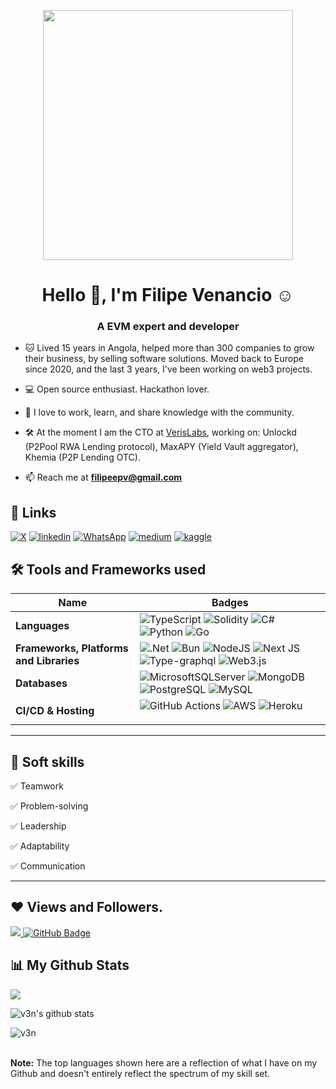 <p align="center">
  <img src="https://i.seadn.io/s/raw/files/e0d81b24a4f28bed20b495528450fdfd.png?auto=format&dpr=1&w=1000" width=400 style="display: block; margin: 0 auto"/>
</p>

<h1 align="center">Hello 👋, I'm Filipe Venancio ☺</h1>
<h3 align="center">A EVM expert and developer</h3>

- 🐱 Lived 15 years in Angola, helped more than 300 companies to grow their business, by selling software solutions. 
Moved back to Europe since 2020, and the last 3 years, I've been working on web3 projects.

- 💻 Open source enthusiast. Hackathon lover.

- 💎 I love to work, learn, and share knowledge with the community.

- 🛠️ At the moment I am the CTO at [VerisLabs](https://www.linkedin.com/company/verislabs/), working on: Unlockd (P2Pool RWA Lending protocol), MaxAPY (Yield Vault aggregator), Khemia (P2P Lending OTC).

- 📫 Reach me at **filipeepv@gmail.com**


## 🔗 Links
[![X](https://img.shields.io/badge/X-%23000000.svg?style=for-the-badge&logo=X&logoColor=white)](https://x.com/filipeV3nancio) 
[![linkedin](https://img.shields.io/badge/linkedin-0A66C2?style=for-the-badge&logo=linkedin&logoColor=white)](https://www.linkedin.com/in/fepvenancio/)
[![WhatsApp](https://img.shields.io/badge/WhatsApp-25D366?style=for-the-badge&logo=whatsapp&logoColor=white)](https://wa.me/447393393071)
[![medium](https://img.shields.io/badge/medium-fff?style=for-the-badge&logo=medium&logoColor=black)](https://medium.com/@v3n)
[![kaggle](![Kaggle](https://img.shields.io/badge/Kaggle-035a7d?style=for-the-badge&logo=kaggle&logoColor=white))](https://www.kaggle.com/fvenancio)

## 🛠 Tools and Frameworks used

Name | Badges
--- | --- 
**Languages**  |  ![TypeScript](https://img.shields.io/badge/typescript-%23007ACC.svg?style=for-the-badge&logo=typescript&logoColor=white) ![Solidity](https://img.shields.io/badge/Solidity-%23363636.svg?style=for-the-badge&logo=solidity&logoColor=white) ![C#](https://img.shields.io/badge/c%23-%23239120.svg?style=for-the-badge&logo=csharp&logoColor=white) ![Python](https://img.shields.io/badge/python-%2300f.svg?style=for-the-badge&logo=python&logoColor=white) ![Go](https://img.shields.io/badge/go-%2300ADD8.svg?style=for-the-badge&logo=go&logoColor=white)
**Frameworks, Platforms and Libraries** | ![.Net](https://img.shields.io/badge/.NET-5C2D91?style=for-the-badge&logo=.net&logoColor=white) ![Bun](https://img.shields.io/badge/Bun-%23000000.svg?style=for-the-badge&logo=bun&logoColor=white) ![NodeJS](https://img.shields.io/badge/node.js-6DA55F?style=for-the-badge&logo=node.js&logoColor=white) ![Next JS](https://img.shields.io/badge/Next-black?style=for-the-badge&logo=next.js&logoColor=white) ![Type-graphql](https://img.shields.io/badge/-TypeGraphQL-%23C04392?style=for-the-badge) ![Web3.js](https://img.shields.io/badge/web3.js-F16822?style=for-the-badge&logo=web3.js&logoColor=white)
**Databases**  | ![MicrosoftSQLServer](https://img.shields.io/badge/Microsoft%20SQL%20Server-CC2927?style=for-the-badge&logo=microsoft%20sql%20server&logoColor=white) ![MongoDB](https://img.shields.io/badge/MongoDB-%234ea94b.svg?style=for-the-badge&logo=mongodb&logoColor=white) ![PostgreSQL](https://img.shields.io/badge/postgresql-%23039BE5.svg?style=for-the-badge&logo=postgresql) ![MySQL](https://img.shields.io/badge/mysql-%2300f.svg?style=for-the-badge&logo=mysql&logoColor=white)
**CI/CD & Hosting**   | ![GitHub Actions](https://img.shields.io/badge/github%20actions-%232671E5.svg?style=for-the-badge&logo=githubactions&logoColor=white) ![AWS](https://img.shields.io/badge/AWS-%23FF9900.svg?style=for-the-badge&logo=amazon-aws&logoColor=white) ![Heroku](https://img.shields.io/badge/heroku-%23430098.svg?style=for-the-badge&logo=heroku&logoColor=white) </p> 

<hr>

## 👔 Soft skills

✅ Teamwork

✅ Problem-solving 

✅ Leadership

✅ Adaptability

✅ Communication

<hr>

## ❤ Views and Followers.

<a href="https://github.com/fepvenancio/github-profile-views-counter">
    <img src="https://komarev.com/ghpvc/?username=fepvenancio">
</a>
<a href="https://github.com/fepvenancio?tab=followers"><img src="https://img.shields.io/github/followers/fepvenancio?label=Followers&style=social" alt="GitHub Badge"></a>


 <br>

## 📊 My Github Stats

<p><img align="center" src="https://github-readme-stats.vercel.app/api/top-langs/?username=fepvenancio&layout=compact&theme=dark&hide_border=false" /></p>
<p><img align="center" src="https://github-readme-stats.vercel.app/api?username=fepvenancio&show_icons=true&include_all_commits=true&count_private=true&layout=compact&theme=dark&hide_border=false&border_radius=2&hide=contribs" alt="v3n's github stats" /></p>

<p><img align="center" src="https://github-readme-streak-stats.herokuapp.com/?user=fepvenancio&theme=dark" alt="v3n" /></p>
<br/>
<b>Note:</b> The top languages shown here are a reflection of what I have on my Github and doesn't entirely reflect the spectrum of my skill set.

<br/>



